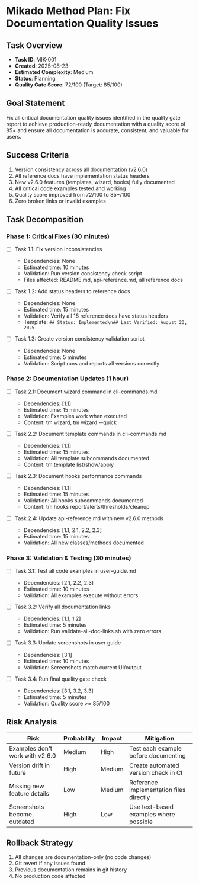 # Mikado Method Plan: Fix Documentation Quality Issues

## Task Overview
- **Task ID**: MIK-001
- **Created**: 2025-08-23
- **Estimated Complexity**: Medium
- **Status**: Planning
- **Quality Gate Score**: 72/100 (Target: 85/100)

## Goal Statement
Fix all critical documentation quality issues identified in the quality gate report to achieve production-ready documentation with a quality score of 85+ and ensure all documentation is accurate, consistent, and valuable for users.

## Success Criteria
1. Version consistency across all documentation (v2.6.0)
2. All reference docs have implementation status headers
3. New v2.6.0 features (templates, wizard, hooks) fully documented
4. All critical code examples tested and working
5. Quality score improved from 72/100 to 85+/100
6. Zero broken links or invalid examples

## Task Decomposition

### Phase 1: Critical Fixes (30 minutes)
- [ ] Task 1.1: Fix version inconsistencies
  - Dependencies: None
  - Estimated time: 10 minutes
  - Validation: Run version consistency check script
  - Files affected: README.md, api-reference.md, all reference docs

- [ ] Task 1.2: Add status headers to reference docs
  - Dependencies: None
  - Estimated time: 15 minutes
  - Validation: Verify all 18 reference docs have status headers
  - Template: `## Status: Implemented\n## Last Verified: August 23, 2025`

- [ ] Task 1.3: Create version consistency validation script
  - Dependencies: None
  - Estimated time: 5 minutes
  - Validation: Script runs and reports all versions correctly

### Phase 2: Documentation Updates (1 hour)
- [ ] Task 2.1: Document wizard command in cli-commands.md
  - Dependencies: [1.1]
  - Estimated time: 15 minutes
  - Validation: Examples work when executed
  - Content: tm wizard, tm wizard --quick

- [ ] Task 2.2: Document template commands in cli-commands.md
  - Dependencies: [1.1]
  - Estimated time: 15 minutes
  - Validation: All template subcommands documented
  - Content: tm template list/show/apply

- [ ] Task 2.3: Document hooks performance commands
  - Dependencies: [1.1]
  - Estimated time: 15 minutes
  - Validation: All hooks subcommands documented
  - Content: tm hooks report/alerts/thresholds/cleanup

- [ ] Task 2.4: Update api-reference.md with new v2.6.0 methods
  - Dependencies: [1.1, 2.1, 2.2, 2.3]
  - Estimated time: 15 minutes
  - Validation: All new classes/methods documented

### Phase 3: Validation & Testing (30 minutes)
- [ ] Task 3.1: Test all code examples in user-guide.md
  - Dependencies: [2.1, 2.2, 2.3]
  - Estimated time: 10 minutes
  - Validation: All examples execute without errors

- [ ] Task 3.2: Verify all documentation links
  - Dependencies: [1.1, 1.2]
  - Estimated time: 5 minutes
  - Validation: Run validate-all-doc-links.sh with zero errors

- [ ] Task 3.3: Update screenshots in user guide
  - Dependencies: [3.1]
  - Estimated time: 10 minutes
  - Validation: Screenshots match current UI/output

- [ ] Task 3.4: Run final quality gate check
  - Dependencies: [3.1, 3.2, 3.3]
  - Estimated time: 5 minutes
  - Validation: Quality score >= 85/100

## Risk Analysis
| Risk | Probability | Impact | Mitigation |
|------|-------------|---------|------------|
| Examples don't work with v2.6.0 | Medium | High | Test each example before documenting |
| Version drift in future | High | Medium | Create automated version check in CI |
| Missing new feature details | Low | Medium | Reference implementation files directly |
| Screenshots become outdated | High | Low | Use text-based examples where possible |

## Rollback Strategy
1. All changes are documentation-only (no code changes)
2. Git revert if any issues found
3. Previous documentation remains in git history
4. No production code affected